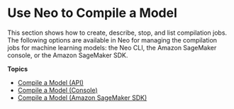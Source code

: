 # Use Neo to Compile a Model<a name="neo-job-compilation"></a>

This section shows how to create, describe, stop, and list compilation jobs\. The following options are available in Neo for managing the compilation jobs for machine learning models: the Neo CLI, the Amazon SageMaker console, or the Amazon SageMaker SDK\. 

**Topics**
+ [Compile a Model \(API\)](neo-job-compilation-cli.md)
+ [Compile a Model \(Console\)](neo-job-compilation-console.md)
+ [Compile a Model \(Amazon SageMaker SDK\)](neo-job-compilation-sagemaker-sdk.md)